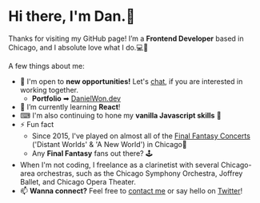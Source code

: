 # Hi there, I'm Dan.👋
Thanks for visiting my GitHub page! I’m a **Frontend Developer** based in Chicago, and I absolute love what I do.💻💙

A few things about me:

 - 🔎 I'm open to **new opportunities!** Let's <a href="https://danielwon.dev/">chat</a>, if you are interested in working together. 
    - **Portfolio** ➡ <a href="https://danielwon.dev/">DanielWon.dev</a>
 - 🌱 I’m currently learning **React**! 
 - ⌨ I'm also continuing to hone my **vanilla Javascript skills** 👊
 - ⚡ Fun fact <br>
    - Since 2015, I've played on almost all of the [Final Fantasy Concerts](https://ffdistantworlds.com/concert/ffvii-chicago/) ('Distant Worlds' & 'A New World') in Chicago🎵
    - Any **Final Fantasy** fans out there? 🕹
 - When I'm not coding, I freelance as a clarinetist with several Chicago-area orchestras, such as the Chicago Symphony Orchestra, Joffrey Ballet, and Chicago Opera Theater.
 - 📫 **Wanna connect?** Feel free to <a href="https://danielwon.dev/" target="_blank">contact me</a> or say hello on <a href="https://twitter.com/nuovodw/" target="_blank">Twitter</a>!
